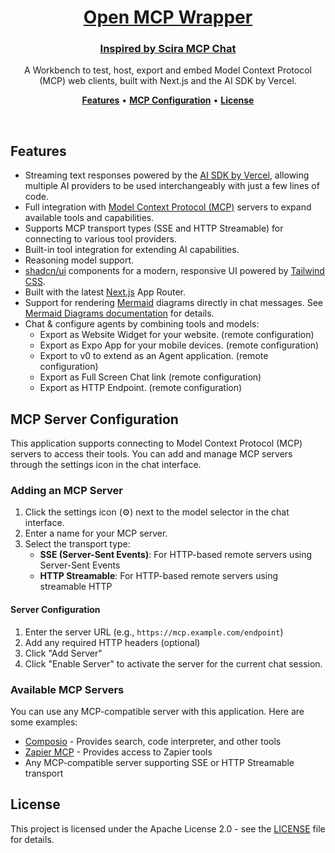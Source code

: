 <a href="https://mcp.scira.ai">
  <h1 align="center">Open MCP Wrapper</h1>
  <h3 align="center">Inspired by Scira MCP Chat</h1>
</a>

<p align="center">
  A Workbench to test, host, export and embed Model Context Protocol (MCP) web clients, built with Next.js and the AI SDK by Vercel.
</p>

<p align="center">
  <a href="#features"><strong>Features</strong></a> •
  <a href="#mcp-server-configuration"><strong>MCP Configuration</strong></a> •
  <a href="#license"><strong>License</strong></a>
</p>
<br/>

## Features

- Streaming text responses powered by the [AI SDK by Vercel](https://sdk.vercel.ai/docs), allowing multiple AI providers to be used interchangeably with just a few lines of code.
- Full integration with [Model Context Protocol (MCP)](https://modelcontextprotocol.io) servers to expand available tools and capabilities.
- Supports MCP transport types (SSE and HTTP Streamable) for connecting to various tool providers.
- Built-in tool integration for extending AI capabilities.
- Reasoning model support.
- [shadcn/ui](https://ui.shadcn.com/) components for a modern, responsive UI powered by [Tailwind CSS](https://tailwindcss.com).
- Built with the latest [Next.js](https://nextjs.org) App Router.
- Support for rendering [Mermaid](https://mermaid.js.org/) diagrams directly in chat messages. See [Mermaid Diagrams documentation](docs/mermaid-diagrams.md) for details.
- Chat & configure agents by combining tools and models:
  - Export as Website Widget for your website. (remote configuration)
  - Export as Expo App for your mobile devices. (remote configuration)
  - Export to v0 to extend as an Agent application. (remote configuration)
  - Export as Full Screen Chat link (remote configuration)
  - Export as HTTP Endpoint. (remote configuration)

## MCP Server Configuration

This application supports connecting to Model Context Protocol (MCP) servers to access their tools. You can add and manage MCP servers through the settings icon in the chat interface.

### Adding an MCP Server

1. Click the settings icon (⚙️) next to the model selector in the chat interface.
2. Enter a name for your MCP server.
3. Select the transport type:
   - **SSE (Server-Sent Events)**: For HTTP-based remote servers using Server-Sent Events
   - **HTTP Streamable**: For HTTP-based remote servers using streamable HTTP

#### Server Configuration

1. Enter the server URL (e.g., `https://mcp.example.com/endpoint`)
2. Add any required HTTP headers (optional)
3. Click "Add Server"
4. Click "Enable Server" to activate the server for the current chat session.

### Available MCP Servers

You can use any MCP-compatible server with this application. Here are some examples:

- [Composio](https://composio.dev/mcp) - Provides search, code interpreter, and other tools
- [Zapier MCP](https://zapier.com/mcp) - Provides access to Zapier tools
- Any MCP-compatible server supporting SSE or HTTP Streamable transport

## License

This project is licensed under the Apache License 2.0 - see the [LICENSE](LICENSE) file for details.
